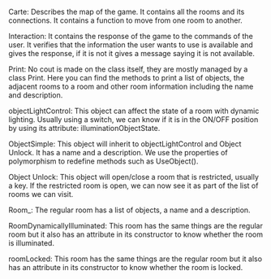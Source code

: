 
Carte: Describes the map of the game. It contains all the rooms and its connections. It contains a function to move from one room to another. 

Interaction: It contains the response of the game to the commands of the user. It verifies that the information the user wants to use is available and gives the response, if it is not it gives a message saying it is not available.

Print: No cout is made on the class itself, they are mostly managed by a class Print. Here you can find the methods to print a list of objects, the adjacent rooms to a room and other room information including the name and description.

objectLightControl: This object can affect the state of a room with dynamic lighting. Usually using a switch, we can know if it is in the ON/OFF position by using its attribute: illuminationObjectState.

ObjectSimple: This object will inherit to objectLightControl and Object Unlock. It has a name and a description. We use the properties of polymorphism to redefine methods such as UseObject().

Object Unlock: This object will open/close a room that is restricted, usually a key. If the restricted room is open, we can now see it as part of the list of rooms we can visit. 

Room_: The regular room has a list of objects, a name and a description.

RoomDynamicallyIlluminated: This room has the same things are the regular room but it also has an attribute in its constructor to know whether the room is illuminated.

roomLocked: This room has the same things are the regular room but it also has an attribute in its constructor to know whether the room is locked.

